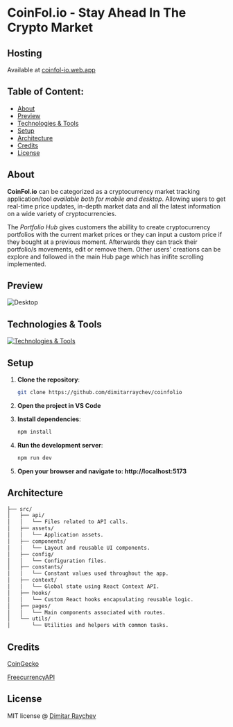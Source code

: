 # CoinFol.io - Stay Ahead In The Crypto Market

## Hosting

Available at [coinfol-io.web.app](https://coinfol-io.web.app/)

## Table of Content:

-   [About](#about)
-   [Preview](#preview)
-   [Technologies & Tools](#technologies-&-tools)
-   [Setup](#setup)
-   [Architecture](#architecture)
-   [Credits](#credits)
-   [License](#license)

## About

**CoinFol.io** can be categorized as a cryptocurrency market tracking application/tool _available both for mobile and desktop_. Allowing users to get real-time price updates, in-depth market data and all the latest information on a wide variety of cryptocurrencies.

The _Portfolio Hub_ gives customers the abillity to create cryptocurrency portfolios with the current market prices or they can input a custom price if they bought at a previous moment. Afterwards they can track their portfolio/s movements, edit or remove them. Other users' creations can be explore and followed in the main Hub page which has inifite scrolling implemented.

## Preview

![Desktop](https://firebasestorage.googleapis.com/v0/b/coinfolio-109f2.appspot.com/o/coinfolio-desktop.jpg?alt=media&token=9b9c1b61-61cc-477e-bea1-8c6f223b6431)

## Technologies & Tools

[![Technologies & Tools](https://skillicons.dev/icons?i=react,js,html,css,vite,firebase)](https://skillicons.dev)

## Setup

1. **Clone the repository**:

    ```sh
    git clone https://github.com/dimitarraychev/coinfolio
    ```

2. **Open the project in VS Code**

3. **Install dependencies**:

    ```sh
    npm install
    ```

4. **Run the development server**:

    ```sh
    npm run dev
    ```

5. **Open your browser and navigate to: http://localhost:5173**

## Architecture

```sh
├── src/
│   ├── api/
│   │   └── Files related to API calls.
│   ├── assets/
│   │   └── Application assets.
│   ├── components/
│   │   └── Layout and reusable UI components.
│   ├── config/
│   │   └── Configuration files.
│   ├── constants/
│   │   └── Constant values used throughout the app.
│   ├── context/
│   │   └── Global state using React Context API.
│   ├── hooks/
│   │   └── Custom React hooks encapsulating reusable logic.
│   ├── pages/
│   │   └── Main components associated with routes.
│   └── utils/
│       └── Utilities and helpers with common tasks.
```

## Credits

[CoinGecko](https://www.coingecko.com/)

[FreecurrencyAPI](https://freecurrencyapi.com/)

## License

MIT license @ [Dimitar Raychev](https://draychev.web.app)
